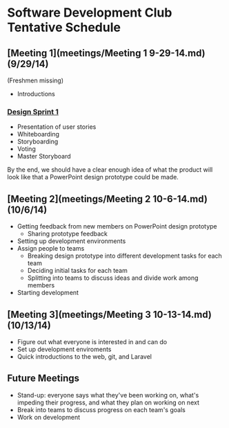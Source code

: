 # Software Development Club Tentative Schedule

## [Meeting 1](meetings/Meeting 1 9-29-14.md) (9/29/14)

(Freshmen missing)

- Introductions

### [Design Sprint 1](http://www.fastcodesign.com/1672917/the-8-steps-to-creating-a-great-storyboard)

- Presentation of user stories
- Whiteboarding
- Storyboarding
- Voting
- Master Storyboard

By the end, we should have a clear enough idea of what the product will look like that a PowerPoint design prototype could be made.

## [Meeting 2](meetings/Meeting 2 10-6-14.md) (10/6/14)

- Getting feedback from new members on PowerPoint design prototype
	- Sharing prototype feedback
- Setting up development environments
- Assign people to teams
	- Breaking design prototype into different development tasks for each team
	- Deciding initial tasks for each team
	- Splitting into teams to discuss ideas and divide work among members
- Starting development

## [Meeting 3](meetings/Meeting 3 10-13-14.md) (10/13/14)

- Figure out what everyone is interested in and can do
- Set up development enviroments
- Quick introductions to the web, git, and Laravel

## Future Meetings

- Stand-up: everyone says what they've been working on, what's impeding their progress, and what they plan on working on next
- Break into teams to discuss progress on each team's goals
- Work on development
